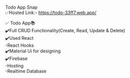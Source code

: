 Todo App Snap <br />
✅Hosted Link:- https://todo-33ff7.web.app/




✅ Todo App📚 <br />
    ✔️Full CRUD Functionality(Create, Read, Update & Delete) <br />
    ✔️Used React <br />
        -React Hooks <br />
    ✔️Material Ui for designing <br />
    ✔️Firebase <br />
        -Hosting <br />
        -Realtime Database <br />
    




